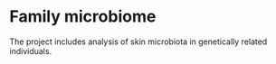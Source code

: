 # Family microbiome
The project includes analysis of skin microbiota in genetically related individuals.
